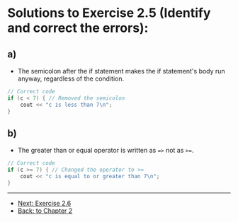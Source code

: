# Solutions to Exercise 2.5 (Identify and correct the errors):

## a)
- The semicolon after the if statement makes the if statement's body run anyway, regardless of the condition.
```cpp
// Correct code
if (c < 7) { // Removed the semicolon
    cout << "c is less than 7\n";
}
```

## b)
- The greater than or equal operator is written as `=>` not as `>=`.
```cpp
// Correct code
if (c >= 7) { // Changed the operator to >=
    cout << "c is equal to or greater than 7\n";
}
```

---
- [Next: Exercise 2.6](02_06.md)
- [Back: to Chapter 2](README.md)